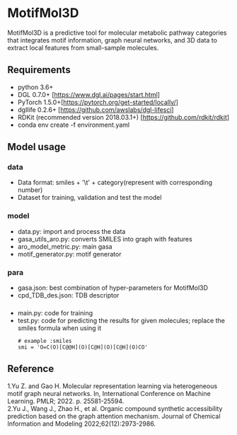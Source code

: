 # MotifMol3D
MotifMol3D is a predictive tool for molecular metabolic pathway categories that integrates motif information, graph neural networks, and 3D data to extract local features from small-sample molecules. <br/>

## Requirements
* python 3.6+ <br/>
* DGL 0.7.0+ [https://www.dgl.ai/pages/start.html]<br/>
* PyTorch 1.5.0+[https://pytorch.org/get-started/locally/]<br/>
* dgllife 0.2.6+ [https://github.com/awslabs/dgl-lifesci]<br/>
* RDKit (recommended version 2018.03.1+) [https://github.com/rdkit/rdkit]
* conda env create -f environment.yaml

## Model usage
### data
 * Data format: smiles + '\t' + category(represent with corresponding number)
 * Dataset for training, validation and test the model <br/>
 
### model
 * data.py: import and process the data <br/>
 * gasa_utils_aro.py: converts SMILES into graph with features <br/>
 * aro_model_metric.py: main gasa <br/>
 * motif_generator.py: motif generator <br/>

### para
 * gasa.json: best combination of hyper-parameters for MotifMol3D <br/>
 * cpd_TDB_des.json: TDB descriptor <br/>
### 
* main.py: code for training <br/>
* test.py: code for predicting the results for given molecules; replace the smiles formula when using it <br/>
  ```
  # example :smiles
  smi = 'O=C(O)[C@@H](O)[C@H](O)[C@H](O)CO'
  ```

## Reference
1.Yu Z. and Gao H. Molecular representation learning via heterogeneous motif graph neural networks. In, International Conference on Machine Learning. PMLR; 2022. p. 25581-25594.  
2.Yu J., Wang J., Zhao H., et al. Organic compound synthetic accessibility prediction based on the graph attention mechanism. Journal of Chemical Information and Modeling 2022;62(12):2973-2986.  
